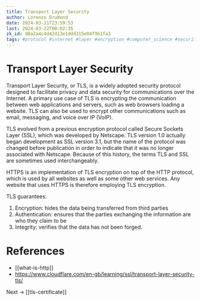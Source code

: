 ```yaml
---
title: Transport Layer Security
author: Lorenzo Drumond
date: 2024-03-21T23:59:53
last: 2024-03-22T00:02:35
zk_id: 98a2a4c4d42d13e1ddd315e04f9b1fa3
tags: #protocol #internet #layer #encryption #computer_science #security #web #transport #tls
---
```



# Transport Layer Security
Transport Layer Security, or TLS, is a widely adopted security protocol designed to facilitate privacy and data security for communications over the Internet. A primary use case of TLS is encrypting the communication between web applications and servers, such as web browsers loading a website. TLS can also be used to encrypt other communications such as email, messaging, and voice over IP (VoIP).

TLS evolved from a previous encryption protocol called Secure Sockets Layer (SSL), which was developed by Netscape. TLS version 1.0 actually began development as SSL version 3.1, but the name of the protocol was changed before publication in order to indicate that it was no longer associated with Netscape. Because of this history, the terms TLS and SSL are sometimes used interchangeably.

HTTPS is an implementation of TLS encryption on top of the HTTP protocol, which is used by all websites as well as some other web services. Any website that uses HTTPS is therefore employing TLS encryption.

TLS guarantees:

1. Encryption: hides the data being transferred from third parties
2. Authentication: ensures that the parties exchanging the information are who they claim to be
3. Integrity: verifies that the data has not been forged.

# References
- [[what-is-http]]
- https://www.cloudflare.com/en-gb/learning/ssl/transport-layer-security-tls/

Next -> [[tls-certificate]]
